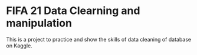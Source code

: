 # FIFA 21 Data Clearning and manipulation 
This is a project to practice and show the skills of data cleaning of database on Kaggle.
